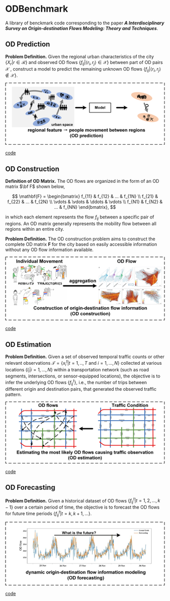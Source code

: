 # ODBenchmark

A library of benckmark code corresponding to the paper ***A Interdisciplinary Survey on Origin-destination Flows Modeling: Theory and Techniques***.

## OD Prediction

**Problem Definition.** Given the regional urban characteristics of the city ${\lbrace} X_r | r\in\mathcal{R} \rbrace$ and observed OD flows $\lbrace f_{ij}|\langle r_i, r_j\rangle\in\mathcal{X} \rbrace$ between part of OD pairs $\mathcal{X}$ , construct a model to predict the remaining unknown OD flows $\lbrace f_{ij}|\langle r_i,r_j\rangle\notin\mathcal{X}\rbrace$.

![Illustration of OD prediction](https://github.com/loooffeeeey/ODBenchmark/blob/main/assets/problem_pre.png)

[code](url)

## OD Construction

**Definition of OD Matrix.** The OD flows are organized in the form of an OD matrix $\bf F$ shown below,

$$
\mathbf{F} = 
\begin{bmatrix} 
    f_{11} & f_{12} & ...    & f_{1N} \\ 
    f_{21} & f_{22} & ...    & f_{2N} \\
    \vdots & \vdots & \ddots & \vdots \\
    f_{N1} & f_{N2} & ...    & f_{NN}
\end{bmatrix},
$$

in which each element represents the flow $f_{ij}$ between a specific pair of regions. An OD matrix generally represents the mobility flow between all regions within an entire city.

**Problem Definition.** The OD construction problem aims to construct the complete OD matrix $\mathbf{F}$ for the city based on easily accessible information without any OD flow information available.

![Illustration of OD construction](https://github.com/loooffeeeey/ODBenchmark/blob/main/assets/problem_con.png)

[code](url)

## OD Estimation

**Problem Definition.** Given a set of observed temporal traffic counts or other relevant observations $\mathcal{T} = \lbrace x_i^t | t=1,..,T \text{ and } i = 1,...,N \rbrace$ collected at various locations $\lbrace l_i | i=1,...,N \rbrace$ within a transportation network (such as road segments, intersections, or sensor-equipped locations), the objective is to infer the underlying OD flows $\lbrace f^t_{ij}\rbrace$, i.e., the number of trips between different origin and destination pairs, that generated the observed traffic pattern.

![Illustration of OD construction](https://github.com/loooffeeeey/ODBenchmark/blob/main/assets/problem_est.png)

[code](url)

## OD Forecasting

**Problem Definition.** Given a historical dataset of OD flows $\lbrace f^t_{ij} | t= 1,2,...,k-1 \rbrace$ over a certain period of time, the objective is to forecast the OD flows for future time periods $\lbrace 
f^t_{ij} | t=k,k+1,... \rbrace$.

![Illustration of OD construction](https://github.com/loooffeeeey/ODBenchmark/blob/main/assets/problem_for.png)

[code](url)